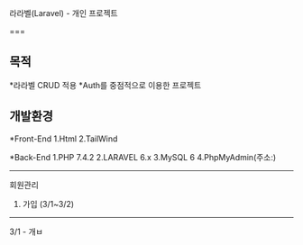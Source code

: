 라라벨(Laravel) - 개인 프로젝트 

===

**목적**
---
  *라라벨 CRUD 적용
  *Auth를 중점적으로 이용한 프로젝트

**개발환경**
---
  *Front-End
    1.Html
    2.TailWind

  *Back-End
    1.PHP 7.4.2
    2.LARAVEL 6.x
    3.MySQL 6 
    4.PhpMyAdmin(주소:)

***

회원관리

1. 가입 (3/1~3/2)
---
3/1 - 개ㅂ
